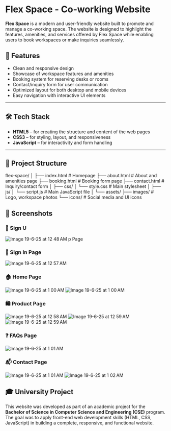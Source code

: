 # Flex Space - Co-working Website

**Flex Space** is a modern and user-friendly website built to promote and manage a co-working space. The website is designed to highlight the features, amenities, and services offered by Flex Space while enabling users to book workspaces or make inquiries seamlessly.


## 📌 Features

- Clean and responsive design
- Showcase of workspace features and amenities
- Booking system for reserving desks or rooms
- Contact/inquiry form for user communication
- Optimized layout for both desktop and mobile devices
- Easy navigation with interactive UI elements

---

## 🛠️ Tech Stack

- **HTML5** – for creating the structure and content of the web pages  
- **CSS3** – for styling, layout, and responsiveness  
- **JavaScript** – for interactivity and form handling  

---

## 📁 Project Structure

flex-space/
│
├── index.html # Homepage
├── about.html # About and amenities page
├── booking.html # Booking form page
├── contact.html # Inquiry/contact form
│
├── css/
│ └── style.css # Main stylesheet
│
├── js/
│ └── script.js # Main JavaScript file
│
└── assets/
├── images/ # Logo, workspace photos
└── icons/ # Social media and UI icons

## 📸 Screenshots

### 📝 Sign U
![Image 19-6-25 at 12 48 AM](https://github.com/user-attachments/assets/13b2519e-915f-4025-b2c6-e778eada8157)
p Page

### 🔐 Sign In Page
![Image 19-6-25 at 12 57 AM](https://github.com/user-attachments/assets/aeedc1c5-32a2-4b05-83f5-deb6e99334b2)

### 🏠 Home Page
![Image 19-6-25 at 1 00 AM](https://github.com/user-attachments/assets/72962982-e653-4965-93f2-bc22b985f756)
![Image 19-6-25 at 1 00 AM](https://github.com/user-attachments/assets/92db88e1-983a-420a-802f-49fcddd10616)


### 🛍️ Product Page
![Image 19-6-25 at 12 58 AM](https://github.com/user-attachments/assets/df9f28fb-21bd-42fc-a611-222bacf0c665)
![Image 19-6-25 at 12 59 AM](https://github.com/user-attachments/assets/d9943ca4-a735-4e52-9d22-c6d45e6f72b5)![Image 19-6-25 at 12 59 AM](https://github.com/user-attachments/assets/6132f2fe-9a4b-4e7e-9a92-9b2a1560d4e5)


### ❓ FAQs Page
![Image 19-6-25 at 1 01 AM](https://github.com/user-attachments/assets/419eb91a-bc31-4843-a081-0b8800b5efb4)


### 📬 Contact Page
![Image 19-6-25 at 1 01 AM](https://github.com/user-attachments/assets/80010285-a1e0-4ce3-9203-3c660448f43a)
![Image 19-6-25 at 1 02 AM](https://github.com/user-attachments/assets/75aad5fe-64a7-4543-a3cb-dee107f341b0)

## 🎓 University Project

This website was developed as part of an academic project for the **Bachelor of Science in Computer Science and Engineering (CSE)** program. The goal was to apply front-end web development skills (HTML, CSS, JavaScript) in building a complete, responsive, and functional website.

